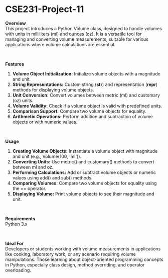 # CSE231-Project-11

**Overview**
<br>
This project introduces a Python Volume class, designed to handle volumes with units in milliliters (ml) and ounces (oz). It is a versatile tool for managing and converting volume measurements, suitable for various applications where volume calculations are essential.

<br>

**Features**
<br>
1. **Volume Object Initialization:** Initialize volume objects with a magnitude and unit.
2. **String Representations:** Custom string (__str__) and representation (__repr__) methods for displaying volume objects.
3. **Unit Conversion:** Convert volumes between metric (ml) and customary (oz) units.
4. **Volume Validity:** Check if a volume object is valid with predefined units.
5. **Comparison Support:** Compare two volume objects for equality.
6. **Arithmetic Operations:** Perform addition and subtraction of volume objects or with numeric values.

<br>

**Usage**
<br>
1. **Creating Volume Objects:** Instantiate a volume object with magnitude and unit (e.g., Volume(100, 'ml')).
2. **Converting Units:** Use metric() and customary() methods to convert between ml and oz.
3. **Performing Calculations:** Add or subtract volume objects or numeric values using add() and sub() methods.
4. **Comparing Volumes:** Compare two volume objects for equality using the == operator.
5. **Displaying Volume:** Print volume objects to see their magnitude and unit.

<br>

**Requirements**
<br>
Python 3.x

<br>

**Ideal For**
<br>
Developers or students working with volume measurements in applications like cooking, laboratory work, or any scenario requiring volume manipulations.
Those learning about object-oriented programming concepts in Python, especially class design, method overriding, and operator overloading.
